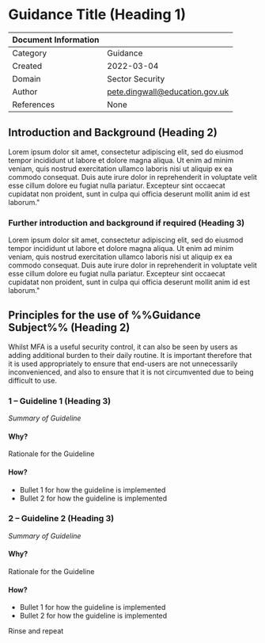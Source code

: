 # Guidance Title (Heading 1)

| Document Information |                                  |
|----------------------|----------------------------------|
| Category             | Guidance                         |
| Created              | 2022-03-04                       |
| Domain               | Sector Security                  |
| Author               | <pete.dingwall@education.gov.uk> |
| References           | None                             |

## Introduction and Background (Heading 2)

Lorem ipsum dolor sit amet, consectetur adipiscing elit, sed do eiusmod tempor incididunt ut labore et dolore magna aliqua. Ut enim ad minim veniam, quis nostrud exercitation ullamco laboris nisi ut aliquip ex ea commodo consequat. Duis aute irure dolor in reprehenderit in voluptate velit esse cillum dolore eu fugiat nulla pariatur. Excepteur sint occaecat cupidatat non proident, sunt in culpa qui officia deserunt mollit anim id est laborum."

### Further introduction and background if required (Heading 3)

Lorem ipsum dolor sit amet, consectetur adipiscing elit, sed do eiusmod tempor incididunt ut labore et dolore magna aliqua. Ut enim ad minim veniam, quis nostrud exercitation ullamco laboris nisi ut aliquip ex ea commodo consequat. Duis aute irure dolor in reprehenderit in voluptate velit esse cillum dolore eu fugiat nulla pariatur. Excepteur sint occaecat cupidatat non proident, sunt in culpa qui officia deserunt mollit anim id est laborum."

## Principles for the use of %%Guidance Subject%% (Heading 2)

Whilst MFA is a useful security control, it can also be seen by users as adding additional burden to their daily routine. It is important therefore that it is used appropriately to ensure that end-users are not unnecessarily inconvenienced, and also to ensure that it is not circumvented due to being difficult to use.

### 1 – Guideline 1 (Heading 3)

*Summary of Guideline*

#### Why?

Rationale for the Guideline

#### How?

-   Bullet 1 for how the guideline is implemented
-   Bullet 2 for how the guideline is implemented

### 2 – Guideline 2 (Heading 3)

*Summary of Guideline*

#### Why?

Rationale for the Guideline

#### How?

-   Bullet 1 for how the guideline is implemented
-   Bullet 2 for how the guideline is implemented

Rinse and repeat
